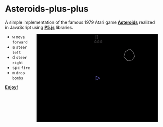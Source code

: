 # Asteroids-plus-plus

A simple implementation of the famous 1979 Atari game <b>[Asteroids](https://en.wikipedia.org/wiki/Asteroids_%28video_game%29)</b> realized in JavaScript using <b>[P5.js](https://p5js.org/)</b> libraries.

<img align="right" width="400" src="extra/play.gif">

+ <kbd>w</kbd>  `move forward`
+ <kbd>a</kbd>  `steer left`
+ <kbd>d</kbd>  `steer right`
+ <kbd>spc</kbd>  `fire`
+ <kbd>m</kbd>  `drop bombs`

<b>[Enjoy!](https://matteogiorgi.github.io/Asteroids-plus-plus/)</b>

